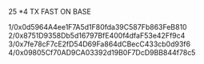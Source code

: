 25 *4 TX FAST ON BASE

1/0x0d5964A4ee1F7A5d1F80fda39C587Fb863FeB810
2/0x8751D9358Db5d16797BfE400f4dfaF53e42Ff9c4
3/0x7fe78cF7cE2fD54D69Fa864dCBecC433cb0d93f6
4/0x09805Cf70AD9CA03392d19B0F7DcD9BB844f78c5
